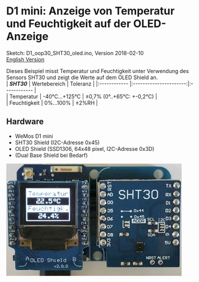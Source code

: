 # D1 mini: Anzeige von Temperatur und Feuchtigkeit auf der OLED-Anzeige
Sketch: D1_oop30_SHT30_oled.ino, Version 2018-02-10   
[English Version](./README.md "English Version")   

Dieses Beispiel misst Temperatur und Feuchtigkeit unter Verwendung des Sensors SHT30 und zeigt die Werte auf dem OLED Shield an.   
| ___SHT30___  | Wertebereich           | Toleranz     |
|:------------ |:----------------------:|:------------ |   
| Temperatur   | -40&deg;C...+125&deg;C | &#x00B1;0,7% (0&deg;..+65&deg;C: +-0,2&deg;C) |   
| Feuchtigkeit | 0%...100%              | &#x00B1;2%RH |   

## Hardware
* WeMos D1 mini
* SHT30 Shield (I2C-Adresse 0x45)
* OLED Shield  (SSD1306, 64x48 pixel, I2C-Adresse 0x3D)
* (Dual Base Shield bei Bedarf)

![D1mini SHT30 shield](./images/D1_SHT30_dual.png "D1mini mit SHT30 und OLED shield")
